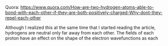 Quora: https://www.quora.com/How-are-two-hydrogen-atoms-able-to-bond-with-each-other-if-they-are-both-positively-charged-Why-dont-they-repel-each-other

Although I realized this at the same time that I started reading the article, hydrogens are neutral only far away from each other. The fields of each proton have an effect on the shape of the electron wavefunctions as each 